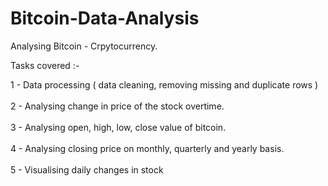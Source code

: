 # Bitcoin-Data-Analysis

Analysing Bitcoin - Crpytocurrency.

Tasks covered :- 

1 - Data processing ( data cleaning, removing missing and duplicate rows ) <br><br>
2 - Analysing change in price of the stock overtime. <br><br>
3 - Analysing open, high, low, close value of bitcoin. <br><br>
4 - Analysing closing price on monthly, quarterly and yearly basis. <br><br>
5 - Visualising daily changes in stock
